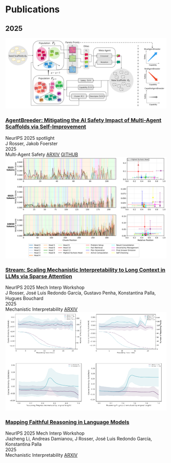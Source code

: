 # Publications

## 2025

<div class="publication-card">
    <div class="publication-image">
        <img src="assets/AgentBreederDiagramJPG.jpg" alt="AgentBreeder publication">
    </div>
    <div class="publication-content">
        <h3 class="publication-title">
            <a href="/AgentBreeder" class="publication-link">
                AgentBreeder: Mitigating the AI Safety Impact of Multi-Agent Scaffolds via Self-Improvement
            </a>
        </h3>
        <div class="publication-venue">NeurIPS 2025 spotlight</div>
        <div class="publication-authors">J Rosser, Jakob Foerster</div>
        <div class="publication-year">2025</div>
        <div class="publication-tags">
            <span class="tag tag-safety">Multi-Agent Safety</span>
            <a href="https://arxiv.org/abs/2502.00757" class="tag tag-arxiv">ARXIV</a>
            <a href="https://github.com/J-Rosser-UK/AgentBreeder" class="tag tag-github">GITHUB</a>
        </div>
    </div>
</div>

<div class="publication-card">
    <div class="publication-image">
        <img src="assets/stream_jpg.jpg" alt="Stream publication">
    </div>
    <div class="publication-content">
        <h3 class="publication-title">
            <a href="https://openreview.net/pdf?id=5HGu0ZqBl9" class="publication-link">
                Stream: Scaling Mechanistic Interpretability to Long Context in LLMs via Sparse Attention
            </a>
        </h3>
        <div class="publication-venue">NeurIPS 2025 Mech Interp Workshop</div>
        <div class="publication-authors">J Rosser, José Luis Redondo García, Gustavo Penha, Konstantina Palla, Hugues Bouchard</div>
        <div class="publication-year">2025</div>
        <div class="publication-tags">
            <span class="tag tag-safety">Mechanistic Interpretability</span>
            <a href="https://openreview.net/pdf?id=5HGu0ZqBl9" class="tag tag-arxiv">ARXIV</a>
        </div>
    </div>
</div>

<div class="publication-card">
    <div class="publication-image">
        <img src="assets/mapping_faithful.jpg" alt="Mapping Faithful Reasoning publication">
    </div>
    <div class="publication-content">
        <h3 class="publication-title">
            <a href="https://openreview.net/pdf?id=NJNr5KbW3m" class="publication-link">
                Mapping Faithful Reasoning in Language Models
            </a>
        </h3>
        <div class="publication-venue">NeurIPS 2025 Mech Interp Workshop</div>
        <div class="publication-authors">Jiazheng Li, Andreas Damianou, J Rosser, José Luis Redondo García, Konstantina Palla</div>
        <div class="publication-year">2025</div>
        <div class="publication-tags">
            <span class="tag tag-safety">Mechanistic Interpretability</span>
            <a href="https://openreview.net/pdf?id=NJNr5KbW3m" class="tag tag-arxiv">ARXIV</a>
        </div>
    </div>
</div>
